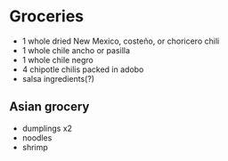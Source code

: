 # Groceries
 
- 1 whole dried New Mexico, costeño, or choricero chili
- 1 whole chile ancho or pasilla
- 1 whole chile negro
- 4 chipotle chilis packed in adobo
- salsa ingredients(?)

## Asian grocery

- dumplings x2
- noodles
- shrimp

